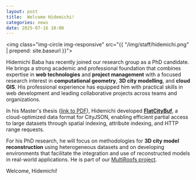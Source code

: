 ```yaml
---
layout: post
title:  Welcome Hidemichi!
categories: news
date: 2025-07-16 10:00
---
```


<img class="img-circle img-responsive" src="{{ "/img/staff/hidemichi.png" | prepend: site.baseurl }}">

Hidemichi Baba has recently joined our research group as a PhD candidate. He brings a strong academic and professional foundation that combines expertise in **web technologies** and **project management** with a focused research interest in **computational geometry**, **3D city modelling**, and **cloud GIS**. His professional experience has equipped him with practical skills in web development and leading collaborative projects across teams and organizations.

In his Master's thesis ([link to PDF](https://resolver.tudelft.nl/uuid:6727c979-5e46-4fe0-9349-a7803e825d02)), Hidemichi developed [**FlatCityBuf**](https://github.com/HideBa/flatcitybuf), a cloud-optimized data format for CityJSON, enabling efficient partial access to large datasets through spatial indexing, attribute indexing, and HTTP range requests. 

For his PhD research, he will focus on methodologies for **3D city model reconstruction** using heterogeneous datasets and on developing environments that facilitate the integration and use of reconstructed models in real-world applications.
He is part of our [MultiRoofs project](https://3d.bk.tudelft.nl/projects/multiroofs/).

Welcome, Hidemichi!
